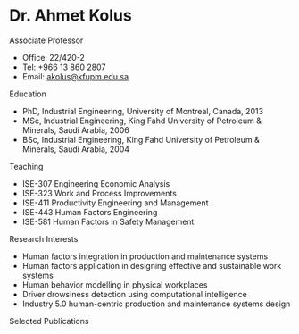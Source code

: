 #  Dr. Ahmet Kolus

Associate Professor

- Office: 22/420-2
- Tel: +966 13 860 2807
- Email: akolus@kfupm.edu.sa ​

Education

- PhD, Industrial Engineering, University of Montreal, Canada, 2013
- MSc, Industrial Engineering, King Fahd University of Petroleum & Minerals, Saudi Arabia, 2006
- BSc, Industrial Engineering, King Fahd University of Petroleum & Minerals, Saudi Arabia, 2004

Teaching

- ISE-307 Engineering Economic Analysis
- ISE-323 Work and Process Improvements
- ISE-411 Productivity Engineering and Management
- ISE-443 Human Factors Engineering
- ISE-581 Human Factors in Safety Management

Research Interests

- Human factors integration in production and maintenance systems
- Human factors application in designing effective and sustainable work systems
- Human behavior modelling in physical workplaces
- Driver drowsiness detection using computational intelligence
- Industry 5.0 human-centric production and maintenance systems design

Selected Publications

